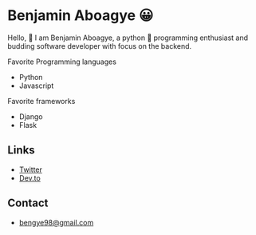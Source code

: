 # Benjamin Aboagye 😀
Hello, 👋 I am Benjamin Aboagye, a python 🐍  programming enthusiast and budding software developer with focus on the backend. 

Favorite Programming languages
* Python
* Javascript

Favorite frameworks
* Django
* Flask


## Links
* [Twitter](https://twitter.com/Kojo_ben1)
* [Dev.to](https://dev.to/kojo_ben1)

## Contact
* bengye98@gmail.com
